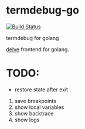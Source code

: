 termdebug-go
============

[![Build Status](https://app.travis-ci.com/loyalpartner/termdebug-go.svg?branch=main)](https://app.travis-ci.com/loyalpartner/termdebug-go)

termdebug for golang

[delve](https://github.com/go-delve/delve) frontend for golang.


# TODO:
- restore state after exit
1. save breakpoints
2. show local variables
3. show backtrace
4. show logs
